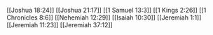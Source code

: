 [[Joshua 18:24]]
[[Joshua 21:17]]
[[1 Samuel 13:3]]
[[1 Kings 2:26]]
[[1 Chronicles 8:6]]
[[Nehemiah 12:29]]
[[Isaiah 10:30]]
[[Jeremiah 1:1]]
[[Jeremiah 11:23]]
[[Jeremiah 37:12]]
